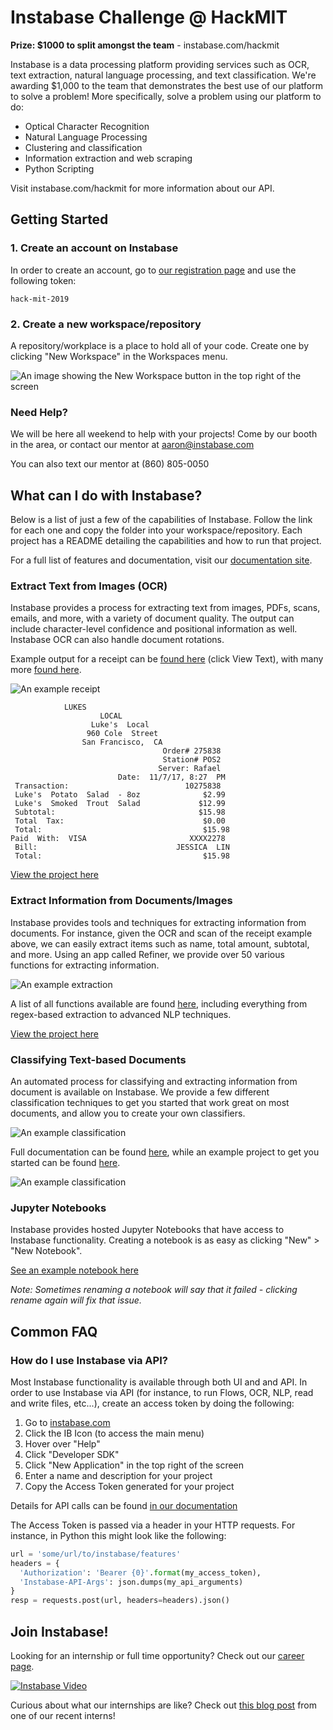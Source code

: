 # Instabase Challenge @ HackMIT

**Prize: $1000 to split amongst the team**    -    instabase.com/hackmit

Instabase is a data processing platform providing services such as OCR, text extraction, natural language processing, and text classification. We're awarding $1,000 to the team that demonstrates the best use of our platform to solve a problem! More specifically, solve a problem using our platform to do:

* Optical Character Recognition
* Natural Language Processing
* Clustering and classification
* Information extraction and web scraping
* Python Scripting

Visit instabase.com/hackmit for more information about our API.


## Getting Started

### 1. Create an account on Instabase

In order to create an account, go to [our registration page](https://www.instabase.com/account/register?use_token=true) and use the following token:

```
hack-mit-2019
```

### 2. Create a new workspace/repository

A repository/workplace is a place to hold all of your code. Create one by clicking "New Workspace" in the Workspaces menu.

![An image showing the New Workspace button in the top right of the screen](images/new_workspace.png "New Workspace")


### Need Help?

We will be here all weekend to help with your projects! Come by our booth in the area, or contact our mentor at aaron@instabase.com

You can also text our mentor at (860) 805-0050


## What can I do with Instabase?

Below is a list of just a few of the capabilities of Instabase. Follow the link for each one and copy the folder into your workspace/repository. Each project has a README detailing the capabilities and how to run that project.

For a full list of features and documentation, visit our [documentation site](https://www.instabase.com/docs/index.html).

### Extract Text from Images (OCR)

Instabase provides a process for extracting text from images, PDFs, scans, emails, and more, with a variety of document quality. The output can include character-level confidence and positional information as well. Instabase OCR can also
handle document rotations.

Example output for a receipt can be [found here](https://www.instabase.com/apps/ocr/review-doc/vontell/hackmit/fs/Instabase%20Drive/ocr-text-extraction/samples/out/s1_process_files/traderj_1.jpg.ibocr?i=0&ibflowresults=#) (click View Text), with many more [found here](https://www.instabase.com/vontell/hackmit/fs/Instabase%20Drive/ocr-text-extraction/samples/out/s1_process_files/).

![An example receipt](images/receipt.jpeg "Example receipt")

```
            LUKES
                    LOCAL
                  Luke's  Local
                 960 Cole  Street
                San Francisco,  CA
                                  Order# 275838
                                  Station# POS2
                                 Server: Rafael
                        Date:  11/7/17, 8:27  PM
 Transaction:                          10275838
 Luke's  Potato  Salad  - 8oz              $2.99
 Luke's  Smoked  Trout  Salad             $12.99
 Subtotal:                                $15.98
 Total  Tax:                               $0.00
 Total:                                    $15.98
Paid  With:  VISA                       XXXX2278
 Bill:                               JESSICA  LIN
 Total:                                    $15.98
 ```

[View the project here](https://www.instabase.com/vontell/hackmit/fs/Instabase%20Drive/ocr-text-extraction/)

### Extract Information from Documents/Images

Instabase provides tools and techniques for extracting information from documents. For instance, given the OCR and scan of the receipt example above, we can easily extract items such as name, total amount, subtotal, and more. Using an app called Refiner, we provide over 50 various functions for extracting information.

![An example extraction](images/review.png "Example Extraction")

A list of all functions available are found [here](https://www.instabase.com/docs/content/functions/index.html), including everything from regex-based extraction to advanced NLP techniques.

[View the project here](https://www.instabase.com/vontell/hackmit/fs/Instabase%20Drive/information-extraction/)


### Classifying Text-based Documents

An automated process for classifying and extracting information from document is available on Instabase. We provide a few different classification techniques to get you started that work great on most documents, and allow you to create your own classifiers.

![An example classification](images/classifier.png "Example Classification")

Full documentation can be found [here](https://www.instabase.com/docs/content/apps/classifier/index.html), while an example project to get you started can be found [here](https://www.instabase.com/vontell/hackmit/fs/Instabase%20Drive/document-classifier/).

![An example classification](images/classifier_screen.png "Example Classification")

### Jupyter Notebooks

Instabase provides hosted Jupyter Notebooks that have access to Instabase functionality. Creating a notebook is as easy as clicking "New" > "New Notebook". 

[See an example notebook here](https://www.instabase.com/vontell/hackmit/fs/Instabase%20Drive/jupyter-notebook/)

*Note: Sometimes renaming a notebook will say that it failed - clicking rename again will fix that issue.*

## Common FAQ

### How do I use Instabase via API?

Most Instabase functionality is available through both UI and and API. In order to use Instabase via API (for instance, to run Flows, OCR, NLP, read and write files, etc...), create an access token by doing the following:

1. Go to [instabase.com](https://www.instabase.com/)
2. Click the IB Icon (to access the main menu)
3. Hover over "Help"
4. Click "Developer SDK"
5. Click "New Application" in the top right of the screen
6. Enter a name and description for your project
7. Copy the Access Token generated for your project

Details for API calls can be found [in our documentation](https://www.instabase.com/docs/content/apis/index.html)

The Access Token is passed via a header in your HTTP requests. For instance, in Python this might look like the following:

```python
url = 'some/url/to/instabase/features'
headers = {
  'Authorization': 'Bearer {0}'.format(my_access_token),
  'Instabase-API-Args': json.dumps(my_api_arguments)
}
resp = requests.post(url, headers=headers).json()
```

## Join Instabase!

Looking for an internship or full time opportunity? Check out our [career page](https://www.instabase.com/about/careers/).


[![Instabase Video](http://img.youtube.com/vi/9M4zqGCE2kk/0.jpg)](http://www.youtube.com/watch?v=9M4zqGCE2kk)

Curious about what our internships are like? Check out [this blog post](https://blogs.instabase.com/interning-at-instabase-the-10-million-dollar-ideas-b8cbb1168ed3) from one of our recent interns!